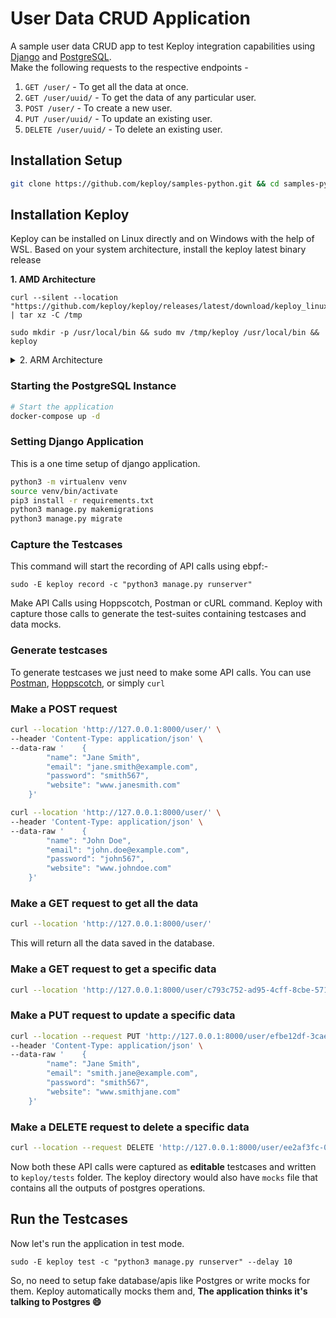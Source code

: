 # User Data CRUD Application

A sample user data CRUD app to test Keploy integration capabilities using [Django](https://www.djangoproject.com/) and [PostgreSQL](https://www.postgresql.org/). <br>
Make the following requests to the respective endpoints -  

1. `GET /user/` - To get all the data at once.
2. `GET /user/uuid/` - To get the data of any particular user.
3. `POST /user/` - To create a new user.
4. `PUT /user/uuid/` - To update an existing user.
5. `DELETE /user/uuid/` - To delete an existing user.

## Installation Setup

```bash
git clone https://github.com/keploy/samples-python.git && cd samples-python/django-postgres/django_postgres
```

## Installation Keploy

Keploy can be installed on Linux directly and on Windows with the help of WSL. Based on your system architecture, install the keploy latest binary release

**1. AMD Architecture**

```shell
curl --silent --location "https://github.com/keploy/keploy/releases/latest/download/keploy_linux_amd64.tar.gz" | tar xz -C /tmp

sudo mkdir -p /usr/local/bin && sudo mv /tmp/keploy /usr/local/bin && keploy
```

<details>
<summary> 2. ARM Architecture </summary>

```shell
curl --silent --location "https://github.com/keploy/keploy/releases/latest/download/keploy_linux_arm64.tar.gz" | tar xz -C /tmp

sudo mkdir -p /usr/local/bin && sudo mv /tmp/keploy /usr/local/bin && keploy
```

</details>

### Starting the PostgreSQL Instance

```bash
# Start the application
docker-compose up -d
```

### Setting Django Application

This is a one time setup of django application.

```bash
python3 -m virtualenv venv
source venv/bin/activate
pip3 install -r requirements.txt
python3 manage.py makemigrations
python3 manage.py migrate
```

### Capture the Testcases

This command will start the recording of API calls using ebpf:-

```shell
sudo -E keploy record -c "python3 manage.py runserver"
```

Make API Calls using Hoppscotch, Postman or cURL command. Keploy with capture those calls to generate the test-suites containing testcases and data mocks.

### Generate testcases

To generate testcases we just need to make some API calls. You can use [Postman](https://www.postman.com/), [Hoppscotch](https://hoppscotch.io/), or simply `curl`

### Make a POST request

```bash
curl --location 'http://127.0.0.1:8000/user/' \
--header 'Content-Type: application/json' \
--data-raw '    {
        "name": "Jane Smith",
        "email": "jane.smith@example.com",
        "password": "smith567",
        "website": "www.janesmith.com"
    }'
```

```bash
curl --location 'http://127.0.0.1:8000/user/' \
--header 'Content-Type: application/json' \
--data-raw '    {
        "name": "John Doe",
        "email": "john.doe@example.com",
        "password": "john567",
        "website": "www.johndoe.com"
    }'
```

### Make a GET request to get all the data

```bash
curl --location 'http://127.0.0.1:8000/user/'
```

This will return all the data saved in the database.

### Make a GET request to get a specific data

```bash
curl --location 'http://127.0.0.1:8000/user/c793c752-ad95-4cff-8cbe-5715a1e8a76e/'
```

### Make a PUT request to update a specific data

```bash
curl --location --request PUT 'http://127.0.0.1:8000/user/efbe12df-3cae-4cbc-b045-dc74840aa82b/' \
--header 'Content-Type: application/json' \
--data-raw '    {
        "name": "Jane Smith",
        "email": "smith.jane@example.com",
        "password": "smith567",
        "website": "www.smithjane.com"
    }'
```

### Make a DELETE request to delete a specific data

```bash
curl --location --request DELETE 'http://127.0.0.1:8000/user/ee2af3fc-0503-4a6a-a452-b7d8c87a085b/'
```

Now both these API calls were captured as **editable** testcases and written to `keploy/tests` folder. The keploy directory would also have `mocks` file that contains all the outputs of postgres operations.

## Run the Testcases

Now let's run the application in test mode.

```shell
sudo -E keploy test -c "python3 manage.py runserver" --delay 10
```

So, no need to setup fake database/apis like Postgres or write mocks for them. Keploy automatically mocks them and, **The application thinks it's talking to Postgres 😄**
